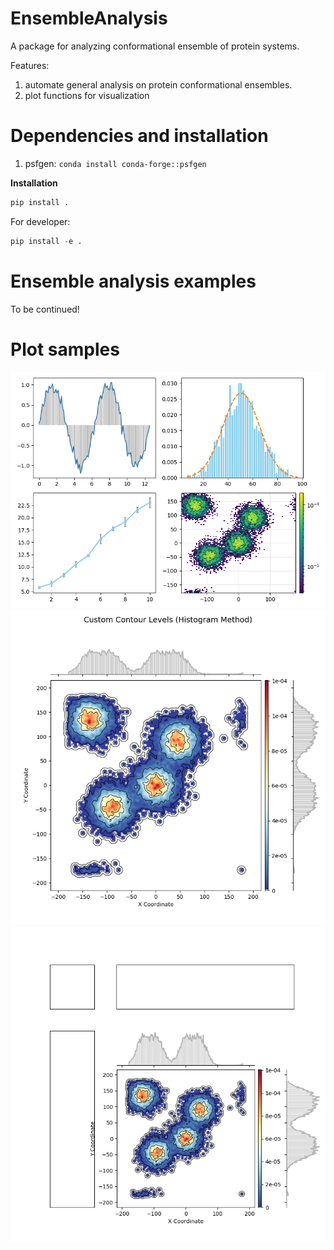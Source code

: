 # EnsembleAnalysis
A package for analyzing conformational ensemble of protein systems.

Features:
1. automate general analysis on protein conformational ensembles.
2. plot functions for visualization

# Dependencies and installation
1. psfgen: `conda install conda-forge::psfgen`

**Installation**

```python
pip install .
```

For developer:
```python
pip install -e .
```

# Ensemble analysis examples
To be continued!

# Plot samples
![example1](./examples/plot_example1.png)
![example2](./examples/plot_2dhistcontour.png)
![example3](./examples/plot_2dhistogram.png)
